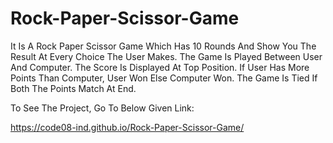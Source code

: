 # Rock-Paper-Scissor-Game

It Is A Rock Paper Scissor Game Which Has 10 Rounds And Show You The Result At Every Choice The User Makes. The Game Is Played Between User And Computer. The Score Is Displayed At Top Position. If User Has More Points Than Computer, User Won Else Computer Won. The Game Is Tied If Both The Points Match At End.

To See The Project, Go To Below Given Link:

https://code08-ind.github.io/Rock-Paper-Scissor-Game/

